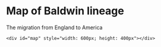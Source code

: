 <html>

<head>

<title>Leaflet Web Map</title>

<link rel="stylesheet" href="http://cdn.leafletjs.com/leaflet-0.7.3/leaflet.css" />

<script src="http://cdn.leafletjs.com/leaflet-0.7.3/leaflet.js"></script>
<script src="js/baldwin.js"></script>

</head>

<body>
  <h1>Map of Baldwin lineage</h1>

  <p>The migration from England to America</p>

    <div id="map" style="width: 600px; height: 400px"></div>

<script>
var map = L.map('map').setView([53.763225,-2.704405], 8);
      mapLink =
          '<a href="http://openstreetmap.org">OpenStreetMap</a>';
      L.tileLayer(
          'http://{s}.tile.openstreetmap.org/{z}/{x}/{y}.png', {
          attribution: '&copy; ' + mapLink + ' Contributors',
          maxZoom: 15,
          }).addTo(map);
  function dostuff(feature,layer){layer.bindPopup(
    "<p>" + feature.properties.title + "</p>" +
    "<p>" + feature.properties.description + "</p>"
  )};
   L.geoJson(baldwin,{
    onEachFeature : dostuff
  }).addTo(map);

</script>

</body>

</html>
